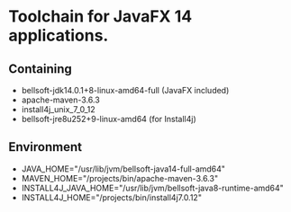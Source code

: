 # Toolchain for JavaFX 14 applications.

## Containing
* bellsoft-jdk14.0.1+8-linux-amd64-full (JavaFX included)
* apache-maven-3.6.3
* install4j_unix_7_0_12
* bellsoft-jre8u252+9-linux-amd64 (for Install4j)

## Environment
* JAVA_HOME="/usr/lib/jvm/bellsoft-java14-full-amd64"
* MAVEN_HOME="/projects/bin/apache-maven-3.6.3"
* INSTALL4J_JAVA_HOME="/usr/lib/jvm/bellsoft-java8-runtime-amd64"
* INSTALL4J_HOME="/projects/bin/install4j7.0.12"
